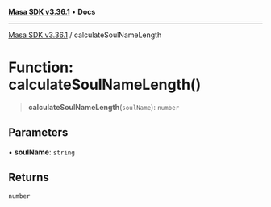 [**Masa SDK v3.36.1**](../README.md) • **Docs**

***

[Masa SDK v3.36.1](../globals.md) / calculateSoulNameLength

# Function: calculateSoulNameLength()

> **calculateSoulNameLength**(`soulName`): `number`

## Parameters

• **soulName**: `string`

## Returns

`number`
